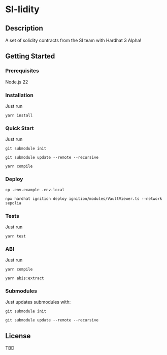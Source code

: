 # SI-lidity

## Description

A set of solidity contracts from the SI team with Hardhat 3 Alpha!

## Getting Started

### Prerequisites

Node.js 22

### Installation

Just run

`yarn install`

### Quick Start

Just run

`git submodule init`

`git submodule update --remote --recursive`

`yarn compile`

### Deploy

`cp .env.example .env.local`

`npx hardhat ignition deploy ignition/modules/VaultViewer.ts --network sepolia`

### Tests

Just run

`yarn test`

### ABI

Just run

`yarn compile`

`yarn abis:extract`

### Submodules

Just updates submodules with:

`git submodule init`

`git submodule update --remote --recursive`

## License

TBD
